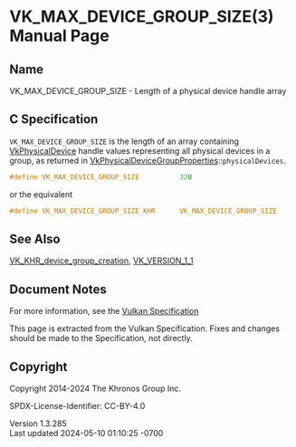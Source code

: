 # VK_MAX_DEVICE_GROUP_SIZE(3) Manual Page

## Name

VK_MAX_DEVICE_GROUP_SIZE - Length of a physical device handle array



## <a href="#_c_specification" class="anchor"></a>C Specification

`VK_MAX_DEVICE_GROUP_SIZE` is the length of an array containing
[VkPhysicalDevice](https://registry.khronos.org/vulkan/specs/1.3-extensions/man/html/VkPhysicalDevice.html) handle values representing all
physical devices in a group, as returned in
[VkPhysicalDeviceGroupProperties](https://registry.khronos.org/vulkan/specs/1.3-extensions/man/html/VkPhysicalDeviceGroupProperties.html)::`physicalDevices`.

``` c
#define VK_MAX_DEVICE_GROUP_SIZE          32U
```

or the equivalent

``` c
#define VK_MAX_DEVICE_GROUP_SIZE_KHR      VK_MAX_DEVICE_GROUP_SIZE
```

## <a href="#_see_also" class="anchor"></a>See Also

[VK_KHR_device_group_creation](https://registry.khronos.org/vulkan/specs/1.3-extensions/man/html/VK_KHR_device_group_creation.html),
[VK_VERSION_1_1](https://registry.khronos.org/vulkan/specs/1.3-extensions/man/html/VK_VERSION_1_1.html)

## <a href="#_document_notes" class="anchor"></a>Document Notes

For more information, see the <a
href="https://registry.khronos.org/vulkan/specs/1.3-extensions/html/vkspec.html#VK_MAX_DEVICE_GROUP_SIZE"
target="_blank" rel="noopener">Vulkan Specification</a>

This page is extracted from the Vulkan Specification. Fixes and changes
should be made to the Specification, not directly.

## <a href="#_copyright" class="anchor"></a>Copyright

Copyright 2014-2024 The Khronos Group Inc.

SPDX-License-Identifier: CC-BY-4.0

Version 1.3.285  
Last updated 2024-05-10 01:10:25 -0700
